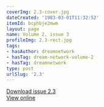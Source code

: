 ```yaml
---
coverImg: 2.3-cover.jpg
dateCreated: '1983-03-01T11:32:52'
itemId: bcphbje2mwm
layout: page
name: Volume 2, issue 3
profileImg: 2.3-rect.jpg
tags:
- hasAuthor: dreamnetwork
- hasTag: dream-network-volume-2
- hasTag: dreamnetwork
type: post
urlSlug: '2.3'
---
```

<a href="../files/pdfs/Volume_2/2.3-Dream-Craft-Volume-2-No-3.pdf" download="">Download issue 2.3</a><br><a href="../files/pdfs/Volume_2/2.3-Dream-Craft-Volume-2-No-3.pdf">View online</a>